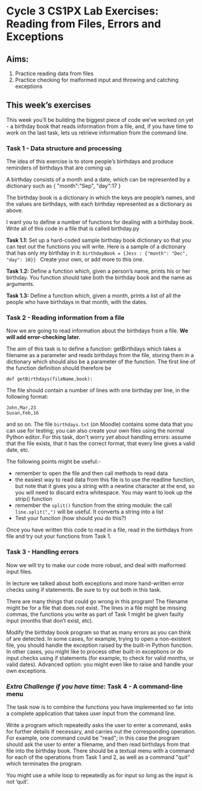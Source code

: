 # Cycle 3 CS1PX Lab Exercises: Reading from Files, Errors and Exceptions


## Aims:
1. Practice reading data from files
2. Practice checking for malformed input and throwing and catching exceptions


## This week’s exercises 
This week you’ll be building the biggest piece of code we’ve worked on yet - a birthday book that reads information from a file, and, if you have time to work on the last task, lets us retrieve information from the command line.  

 
### Task 1 - Data structure and processing
The idea of this exercise is to store people’s birthdays and produce reminders of birthdays that are coming up. 


A birthday consists of a month and a date, which can be represented by a dictionary such as
{ "month":"Sep", "day":17 }


The birthday book is a dictionary in which the keys are people’s names, and the values are birthdays, with each birthday represented as a dictionary as above. 


I want you to define a number of functions for dealing with a birthday book. Write all of this code in a file that is called birthday.py


**Task 1.1:** Set up a hard-coded sample birthday book dictionary so that you can test out the functions you will write.  Here is a sample of a dictionary that has only my birthday in it:
`birthdayBook = {Jess : {"month": "Dec", "day": 10}} `
Create your own, or add more to this one.  


**Task 1.2:** Define a function which, given a person’s name, prints his or her birthday. You function should take both the birthday book and the name as arguments.  


**Task 1.3:** Define a function which, given a month, prints a list of all the people who have birthdays in that month, with the dates.


### Task 2 -  Reading information from a file


Now we are going to read information about the birthdays from a file.  **We will add error-checking later.**


The  aim of this task is to define a function: getBirthdays which takes a filename as a parameter and reads birthdays from the file, storing them in a dictionary which should also be a parameter of the function. The first line of the function definition should therefore be


`def getBirthdays(fileName,book):`


The file should contain a number of lines with one birthday per line, in the following format:


```
John,Mar,23
Susan,Feb,16
```


and so on. 
The file `birthdays.txt` (on Moodle) contains some data that you can use for testing; you can also create your own files using the normal Python editor.  For this task, don't worry *yet* about handling errors: assume that the file exists, that it has the correct format, that every line gives a valid date, etc. 


The following points might be useful:-
* remember to open the file and then call methods to read data
* the easiest way to read data from this file is to use the readline function, but note that it gives you a string with a newline character at the end, so you will need to discard extra whitespace. You may want to look up the strip() function
* remember the `split()` function from the string module: the call `line.split(",")` will be useful. It converts a string into a list 
* Test your function (how should you do this?)


Once you have written this code to read in a file, read in the birthdays from file and try out your functions from Task 1. 


### Task 3 -  Handling errors
Now we will try to make our code more robust, and deal with malformed input files.  


In lecture we talked about both exceptions and more hand-written error checks using if statements.  Be sure to try out both in this task.  


There are many things that could go wrong in this program!  The filename might be for a file that does not exist.  The lines in a file might be missing commas, the functions you write as part of Task 1 might be given faulty input (months that don’t exist, etc).


Modify the birthday book program so that as many errors as you can think of are detected. In some cases, for example, trying to open a non-existent file, you should handle the exception raised by the built-in Python function. In other cases, you might like to process other built-in exceptions or do input checks using if statements (for example, to check for valid months, or valid dates).  Advanced option: you might even like to raise and handle your own exceptions.




### *Extra Challenge if you have time*: Task 4 - A command-line menu
The task now is to combine the functions you have implemented so far into a complete application that takes user input from the command line.


Write a program which repeatedly asks the user to enter a command, asks for further details if necessary, and carries out the corresponding operation. For example, one command could be "read";  in this case the program should ask the user to enter a filename, and then read birthdays from that file into the birthday book. There should be a textual menu with a command for each of the operations from Task 1 and 2, as well as a command "quit" which terminates the program.  


You might use a while loop to repeatedly as for input so long as the input is not ‘quit’.
